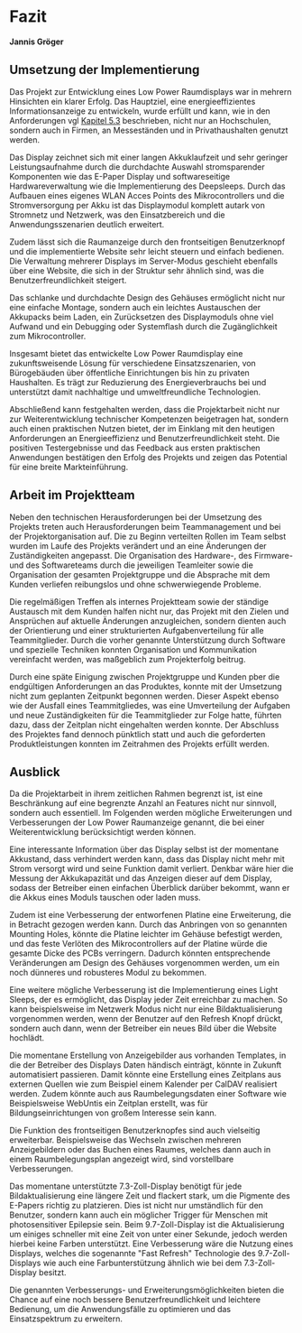 # Fazit
**Jannis Gröger**

## Umsetzung der Implementierung

Das Projekt zur Entwicklung eines Low Power Raumdisplays war in mehrern Hinsichten ein klarer Erfolg. Das Hauptziel, eine energieeffizientes Informationsanzeige zu entwickeln, wurde erfüllt und kann, wie in den Anforderungen vgl [Kapitel 5.3](Systemkonzept.md#potentielle-einsatzgebiete-der-low-power-raumanzeige) beschrieben, nicht nur an Hochschulen, sondern auch in Firmen, an Messeständen und in Privathaushalten genutzt werden.

Das Display zeichnet sich mit einer langen Akkuklaufzeit und sehr geringer Leistungsaufnahme durch die durchdachte Auswahl stromsparender Komponenten wie das E-Paper Display und softwareseitige Hardwareverwaltung wie die Implementierung des Deepsleeps. Durch das Aufbauen eines eigenes WLAN Acces Points des Mikrocontrollers und die Stromversorgung per Akku ist das Displaymodul komplett autark von Stromnetz und Netzwerk, was den Einsatzbereich und die Anwendungsszenarien deutlich erweitert.  

Zudem lässt sich die Raumanzeige durch den frontseitigen Benutzerknopf und die implementierte Website sehr leicht steuern und einfach bedienen. Die Verwaltung mehrerer Displays im Server-Modus geschieht ebenfalls über eine Website, die sich in der Struktur sehr ähnlich sind, was die Benutzerfreundlichkeit steigert.

Das schlanke und durchdachte Design des Gehäuses ermöglicht nicht nur eine einfache Montage, sondern auch ein leichtes Austauschen der Akkupacks beim Laden, ein Zurücksetzen des Displaymoduls ohne viel Aufwand und ein Debugging oder Systemflash durch die Zugänglichkeit zum Mikrocontroller.

Insgesamt bietet das entwickelte Low Power Raumdisplay eine zukunftsweisende Lösung für verschiedene Einsatzszenarien, von Bürogebäuden über öffentliche Einrichtungen bis hin zu privaten Haushalten. Es trägt zur Reduzierung des Energieverbrauchs bei und unterstützt damit nachhaltige und umweltfreundliche Technologien.

Abschließend kann festgehalten werden, dass die Projektarbeit nicht nur zur Weiterentwicklung technischer Kompetenzen beigetragen hat, sondern auch einen praktischen Nutzen bietet, der im Einklang mit den heutigen Anforderungen an Energieeffizienz und Benutzerfreundlichkeit steht. Die positiven Testergebnisse und das Feedback aus ersten praktischen Anwendungen bestätigen den Erfolg des Projekts und zeigen das Potential für eine breite Markteinführung.


## Arbeit im Projektteam

Neben den technischen Herausforderungen bei der Umsetzung des Projekts treten auch Herausforderungen beim Teammanagement und bei der Projektorganisation auf. Die zu Beginn verteilten Rollen im Team selbst wurden im Laufe des Projekts verändert und an eine Änderungen der Zuständigkeiten angepasst. Die Organisation des Hardware-, des Firmware- und des Softwareteams durch die jeweiligen Teamleiter sowie die Organisation der gesamten Projektgruppe und die Absprache mit dem Kunden verliefen reibungslos und ohne schwerwiegende Probleme.

Die regelmäßigen Treffen als internes Projektteam sowie der ständige Austausch mit dem Kunden halfen nicht nur, das Projekt mit den Zielen und Ansprüchen auf aktuelle Änderungen anzugleichen, sondern dienten auch der Orientierung und einer strukturierten Aufgabenverteilung für alle Teammitglieder. Durch die vorher genannte Unterstützung durch Software und spezielle Techniken konnten Organisation und Kommunikation vereinfacht werden, was maßgeblich zum Projekterfolg beitrug.

Durch eine späte Einigung zwischen Projektgruppe und Kunden pber die endgültigen Anforderungen an das Produktes, konnte mit der Umsetzung nicht zum geplanten Zeitpunkt begonnen werden.
Dieser Aspekt ebenso wie der Ausfall eines Teammitgliedes, was eine Umverteilung der Aufgaben und neue Zuständigkeiten für die Teammitglieder zur Folge hatte, führten dazu, dass der Zeitplan nicht eingehalten werden konnte. Der Abschluss des Projektes fand dennoch pünktlich statt und auch die geforderten Produktleistungen konnten im Zeitrahmen des Projekts erfüllt werden. 

## Ausblick

Da die Projektarbeit in ihrem zeitlichen Rahmen begrenzt ist, ist eine Beschränkung auf eine begrenzte Anzahl an Features nicht nur sinnvoll, sondern auch essentiell. Im Folgenden werden mögliche Erweiterungen und Verbesserungen der Low Power Raumanzeige genannt, die bei einer Weiterentwicklung berücksichtigt werden können. 

Eine interessante Information über das Display selbst ist der momentane Akkustand, dass verhindert werden kann, dass das Display nicht mehr mit Strom versorgt wird und seine Funktion damit verliert. Denkbar wäre hier die Messung der Akkukapazität und das Anzeigen dieser auf dem Display, sodass der Betreiber einen einfachen Überblick darüber bekommt, wann er die Akkus eines Moduls tauschen oder laden muss. 

Zudem ist eine Verbesserung der entworfenen Platine eine Erweiterung, die in Betracht gezogen werden kann. Durch das Anbringen von so genannten Mounting Holes, könnte die Platine leichter im Gehäuse befestigt werden, und das feste Verlöten des Mikrocontrollers auf der Platine würde die gesamte Dicke des PCBs verringern. Dadurch könnten entsprechende Veränderungen am Design des Gehäuses vorgenommen werden, um ein noch dünneres und robusteres Modul zu bekommen.

Eine weitere mögliche Verbesserung ist die Implementierung eines Light Sleeps, der es ermöglicht, das Display jeder Zeit erreichbar zu machen. So kann beispielsweise im Netzwerk Modus nicht nur eine Bildaktualisierung vorgenommen werden, wenn der Benutzer auf den Refresh Knopf drückt, sondern auch dann, wenn der Betreiber ein neues Bild über die Website hochlädt.

Die momentane Erstellung von Anzeigebilder aus vorhanden Templates, in die der Betreiber des Displays Daten händisch einträgt, könnte in Zukunft automatisiert passieren. Damit könnte eine Erstellung eines Zeitplans aus externen Quellen wie zum Beispiel einem Kalender per CalDAV realisiert werden. Zudem könnte auch aus Raumbelegungsdaten einer Software wie Beispielsweise WebUntis ein Zeitplan erstellt, was für Bildungseinrichtungen von großem Interesse sein kann.

Die Funktion des frontseitigen Benutzerknopfes sind auch vielseitig erweiterbar. Beispielsweise das Wechseln zwischen mehreren Anzeigebildern oder das Buchen eines Raumes, welches dann auch in einem Raumbelegungsplan angezeigt wird, sind vorstellbare Verbesserungen.

Das momentane unterstützte 7.3-Zoll-Display benötigt für jede Bildaktualisierung eine längere Zeit und flackert stark, um die Pigmente des E-Papers richtig zu platzieren. Dies ist nicht nur umständlich für den Benutzer, sondern kann auch ein möglicher Trigger für Menschen mit photosensitiver Epilepsie sein. Beim 9.7-Zoll-Display ist die Aktualisierung um einiges schneller mit eine Zeit von unter einer Sekunde, jedoch werden hierbei keine Farben unterstützt. Eine Verbesserung wäre die Nutzung eines Displays, welches die sogenannte "Fast Refresh" Technologie des 9.7-Zoll-Displays wie auch eine Farbunterstützung ähnlich wie bei dem 7.3-Zoll-Display besitzt.

Die genannten Verbesserungs- und Erweiterungsmöglichkeiten bieten die Chance auf eine noch bessere Benutzerfreundlichkeit und leichtere Bedienung, um die Anwendungsfälle zu optimieren und das Einsatzspektrum zu erweitern.